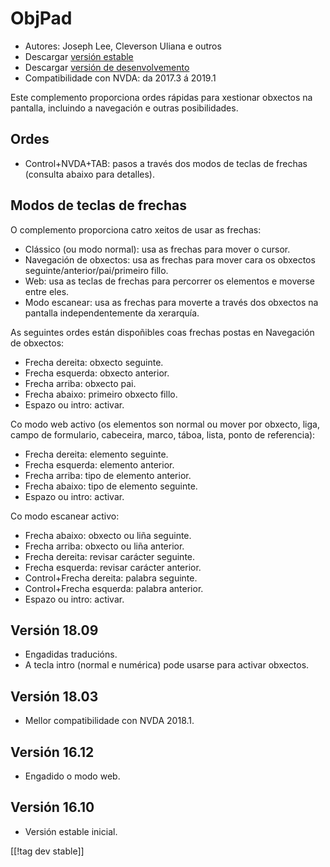 # ObjPad #

* Autores: Joseph Lee, Cleverson Uliana e outros
* Descargar [versión estable][2]
* Descargar [versión de desenvolvemento][2]
* Compatibilidade con NVDA: da 2017.3 á 2019.1

Este complemento proporciona ordes rápidas para xestionar obxectos na
pantalla, incluindo a navegación e outras posibilidades.

## Ordes

* Control+NVDA+TAB: pasos a través dos modos de teclas de frechas (consulta
  abaixo para detalles).

## Modos de teclas de frechas

O complemento proporciona catro xeitos de usar as frechas: 

* Clássico (ou modo normal): usa as frechas para mover o cursor.
* Navegación de obxectos: usa as frechas para mover cara os obxectos
  seguinte/anterior/pai/primeiro fillo.
* Web: usa as teclas de frechas para percorrer os elementos e moverse entre
  eles.
* Modo escanear: usa as frechas para moverte a través dos obxectos na
  pantalla independentemente da xerarquía.

As seguintes ordes están dispoñibles coas frechas postas en Navegación de
obxectos:

* Frecha dereita: obxecto seguinte.
* Frecha esquerda: obxecto anterior.
* Frecha arriba: obxecto pai.
* Frecha abaixo: primeiro obxecto fillo.
* Espazo ou intro: activar.

Co modo web activo (os elementos son normal ou mover por obxecto, liga,
campo de formulario, cabeceira, marco, táboa, lista, ponto de referencia):

* Frecha dereita: elemento seguinte.
* Frecha esquerda: elemento anterior.
* Frecha arriba: tipo de elemento anterior.
* Frecha abaixo: tipo de elemento seguinte.
* Espazo ou intro: activar.

Co modo escanear activo:

* Frecha abaixo: obxecto ou liña seguinte.
* Frecha arriba: obxecto ou liña anterior.
* Frecha dereita: revisar carácter seguinte.
* Frecha esquerda: revisar carácter anterior.
* Control+Frecha dereita: palabra seguinte.
* Control+Frecha esquerda: palabra anterior.
* Espazo ou intro: activar.

## Versión 18.09

* Engadidas traducións.
* A tecla intro (normal e numérica) pode usarse para activar obxectos.

## Versión 18.03

* Mellor compatibilidade con NVDA 2018.1.

## Versión 16.12

* Engadido o modo web.

## Versión 16.10

* Versión estable inicial.

[[!tag dev stable]]

[1]: https://addons.nvda-project.org/files/get.php?file=objPad

[2]: https://addons.nvda-project.org/files/get.php?file=objPad-dev
